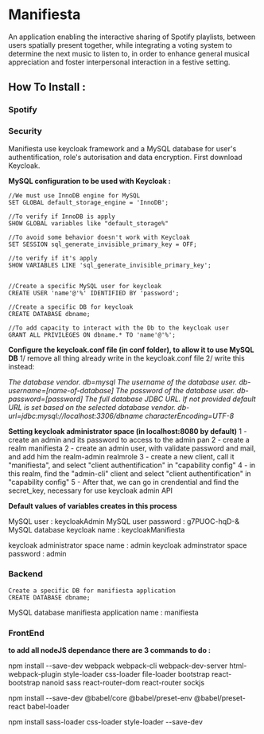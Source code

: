 
# Manifiesta
 
An application enabling the interactive sharing of Spotify playlists, between users spatially present together, while integrating a voting system to determine the next music to listen to, in order to enhance general musical appreciation and foster interpersonal interaction in a festive setting.

## How To Install :

  

### Spotify

  

### Security

Manifiesta use keycloak framework and a MySQL database for user's authentification, role's autorisation and data encryption. First download Keycloak.

**MySQL configuration to be used with Keycloak :** 

    //We must use InnoDB engine for MySQL
    SET GLOBAL default_storage_engine = 'InnoDB';

    //To verify if InnoDB is apply
    SHOW GLOBAL variables like "default_storage%" 

    //To avoid some behavior doesn't work with Keycloak
    SET SESSION sql_generate_invisible_primary_key = OFF;

    //to verify if it's apply
    SHOW VARIABLES LIKE 'sql_generate_invisible_primary_key';


    //Create a specific MySQL user for keycloak
    CREATE USER 'name'@'%' IDENTIFIED BY 'password';

    //Create a specific DB for keycloak
    CREATE DATABASE dbname;

    //To add capacity to interact with the Db to the keycloak user
    GRANT ALL PRIVILEGES ON dbname.* TO 'name'@'%';

**Configure the keycloak.conf file (in conf folder), to allow it to use MySQL DB**
1/ remove all thing already write in the keycloak.conf file
2/ write this instead: 

*The database vendor.
db=mysql
The username of the database user.
db-username=[name-of-database]
The password of the database user.
db-password=[password]
The full database JDBC URL. If not provided default URL is set based on the selected database vendor.
db-url=jdbc:mysql://localhost:3306/dbname
characterEncoding=UTF-8*

**Setting keycloak administrator space (in localhost:8080 by default)**
1 - create an admin and its password to access to the admin pan
2 - create a realm manifiesta
2 - create an admin user, with validate password and mail, and add him the realm-admin realmrole
3 - create a new client, call it "manifiesta", and select "client authentification" in "capability config"
4 - in this realm, find the "admin-cli" client and select "client authentification" in "capability config"
5 - After that, we can go in crendential and find the secret_key, necessary for use keycloak admin API


**Default values of variables creates in this process**

MySQL user : keycloakAdmin
MySQL user password : g7PUOC-hqD-&
MySQL database keycloak name : keycloakManifiesta

keycloak administrator space name : admin
keycloak adminstrator space password : admin  

### Backend

	Create a specific DB for manifiesta application
    CREATE DATABASE dbname;
MySQL database manifiesta application name : manifiesta
  

### FrontEnd

**to add all nodeJS dependance there are 3 commands to do :**

npm install --save-dev webpack webpack-cli webpack-dev-server html-webpack-plugin style-loader css-loader file-loader bootstrap react-bootstrap nanoid sass react-router-dom react-router sockjs

npm install --save-dev @babel/core @babel/preset-env @babel/preset-react babel-loader

npm install sass-loader css-loader style-loader --save-dev